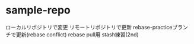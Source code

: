 # sample-repo
ローカルリポジトリで変更
リモートリポジトリで更新
rebase-practiceブランチで更新(rebase conflict)
rebase pull用
stash練習(2nd)
